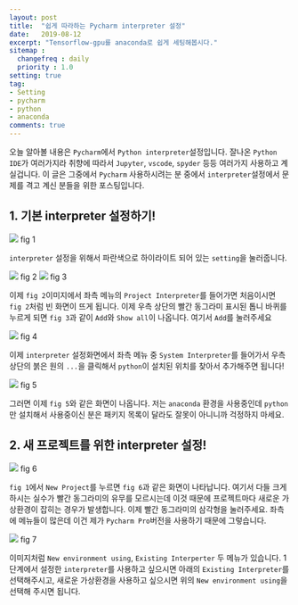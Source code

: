```yaml
---
layout: post
title:  "쉽게 따라하는 Pycharm interpreter 설정"
date:   2019-08-12
excerpt: "Tensorflow-gpu를 anaconda로 쉽게 세팅해봅시다."
sitemap :
  changefreq : daily
  priority : 1.0
setting: true
tag:
- Setting
- pycharm
- python
- anaconda
comments: true
---
```


오늘 알아볼 내용은 `Pycharm`에서 `Python interpreter`설정입니다. 잘나온 `Python IDE`가 여러가지라 취향에 따라서 `Jupyter`, `vscode`, `spyder` 등등 여러가지 사용하고 계실겁니다.  이 글은 그중에서 `Pycharm` 사용하시려는 분 중에서 `interpreter`설정에서 문제를 격고 계신 분들을 위한 포스팅입니다.  


## 1. 기본 interpreter 설정하기!

<img src = "https://sihan-son.github.io/public/setting/pycharmInterpreter/1.png">  
fig 1

`interpreter` 설정을 위해서 파란색으로 하이라이트 되어 있는 `setting`을 눌러줍니다.

<img src = "https://sihan-son.github.io/public/setting/pycharmInterpreter/2.png">  
fig 2   

<img src = "https://sihan-son.github.io/public/setting/pycharmInterpreter/3.png">  
fig 3 


이제 `fig 2`이미지에서 좌측 메뉴의 `Project Interpreter`를 들어가면 처음이시면 `fig 2`처럼 빈 화면이 뜨게 됩니다. 이제 우측 상단의 빨간 동그라미 표시된 톱니 바퀴를 누르게 되면 `fig 3`과 같이 `Add`와 `Show all`이 나옵니다. 여기서 `Add`를 눌러주세요


<img src = "https://sihan-son.github.io/public/setting/pycharmInterpreter/4.png">  
fig 4  

이제 `interpreter` 설정화면에서 좌측 메뉴 중 `System Interpreter`를 들어가서 우측 상단의 붉은 원의 `...`을 클릭해서 `python`이 설치된 위치를 찾아서 추가해주면 됩니다!

<img src = "https://sihan-son.github.io/public/setting/pycharmInterpreter/5.png">  
fig 5  

그러면 이제 `fig 5`와 같은 화면이 나옵니다. 저는 `anaconda` 환경을 사용중인데 `python`만 설치해서 사용중이신 분은 패키지 목록이 달라도 잘못이 아니니까 걱정하지 마세요.


## 2. 새 프로젝트를 위한 interpreter 설정!

<img src = "https://sihan-son.github.io/public/setting/pycharmInterpreter/6.png">  
fig 6  

`fig 1`에서 `New Project`를 누르면 `fig 6`과 같은 화면이 나타납니다. 여기서 다들 크게 하시는 실수가 빨간 동그라미의 유무를 모르시는데 이것 때문에 프로젝트마다 새로운 가상환경이 잡히는 경우가 발생합니다. 이제 빨간 동그라미의 삼각형을 눌러주세요. 좌측에 메뉴들이 많은데 이건 제가 `Pycharm Pro`버전을 사용하기 때문에 그렇습니다. 

<img src = "https://sihan-son.github.io/public/setting/pycharmInterpreter/7.png">  
fig 7  

이미지처럼 `New environment using`, `Existing Interperter` 두 메뉴가 있습니다. 1단계에서 설정한 `interpreter`를 사용하고 싶으시면 아래의 `Existing Interpreter`를 선택해주시고, 새로운 가상환경을 사용하고 싶으시면 위의 `New environment using`을 선택해 주시면 됩니다. 